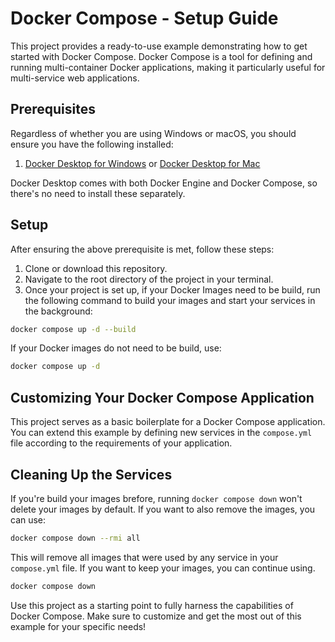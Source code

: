 # Docker Compose - Setup Guide

This project provides a ready-to-use example demonstrating how to get started with Docker Compose. Docker Compose is a tool for defining and running multi-container Docker applications, making it particularly useful for multi-service web applications.

## Prerequisites

Regardless of whether you are using Windows or macOS, you should ensure you have the following installed:

1. [Docker Desktop for Windows](https://www.docker.com/products/docker-desktop) or [Docker Desktop for Mac](https://www.docker.com/products/docker-desktop)

Docker Desktop comes with both Docker Engine and Docker Compose, so there's no need to install these separately.

## Setup

After ensuring the above prerequisite is met, follow these steps:

1. Clone or download this repository.
2. Navigate to the root directory of the project in your terminal.
3. Once your project is set up, if your Docker Images need to be build, run the following command to build your images and start your services in the background:

```bash
docker compose up -d --build
```

If your Docker images do not need to be build, use:

```bash
docker compose up -d
```

## Customizing Your Docker Compose Application

This project serves as a basic boilerplate for a Docker Compose application. You can extend this example by defining new services in the `compose.yml` file according to the requirements of your application.

## Cleaning Up the Services

If you're build your images brefore, running `docker compose down` won't delete your images by default. If you want to also remove the images, you can use:

```bash
docker compose down --rmi all
```

This will remove all images that were used by any service in your `compose.yml` file. If you want to keep your images, you can continue using.

```bash
docker compose down
```

Use this project as a starting point to fully harness the capabilities of Docker Compose. Make sure to customize and get the most out of this example for your specific needs!
